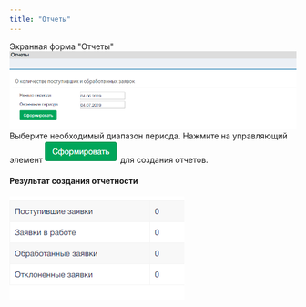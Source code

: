 ```yaml
---
title: "Отчеты"
---
```


Экранная форма "Отчеты"
![](main.PNG)
Выберите необходимый диапазон периода.
Нажмите на управляющий элемент ![](svv.PNG) для создания отчетов.

#### Результат создания отчетности   
![](itog.PNG)